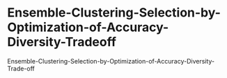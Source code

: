 # Ensemble-Clustering-Selection-by-Optimization-of-Accuracy-Diversity-Tradeoff
Ensemble-Clustering-Selection-by-Optimization-of-Accuracy-Diversity-Trade-off
